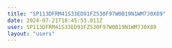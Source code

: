 ```yaml
---
title: "SP113DFRM41S33ED91FZS30F97W0B19N1WM7J0X89"
date: 2024-07-21T18:45:53.011Z
user: SP113DFRM41S33ED91FZS30F97W0B19N1WM7J0X89
layout: "users"
---
```

    